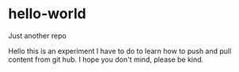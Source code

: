 # hello-world
Just another repo

Hello this is an experiment I have to do to learn how to push and pull content from git hub. I hope you don't mind, please be kind.
